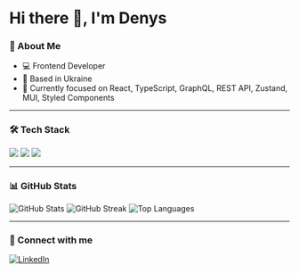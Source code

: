 # Hi there 👋, I'm Denys

### 🚀 About Me
- 💻 Frontend  Developer
- 📍 Based in Ukraine
- 🌱 Currently focused on React, TypeScript, GraphQL, REST API, Zustand, MUI, Styled Components

---

### 🛠 Tech Stack
<p>
  <img src="https://skillicons.dev/icons?i=html,css,js,ts,react,nextjs,graphql,redux,mui,figma,git" />
  <img src="https://img.shields.io/badge/Zustand-181717?style=flat&logo=react&logoColor=white" />
  <img src="https://img.shields.io/badge/Styled--Components-DB7093?style=flat&logo=styled-components&logoColor=white" />
</p>

---

### 📊 GitHub Stats
![GitHub Stats](https://github-readme-stats.vercel.app/api?username=DenysKoliak11&show_icons=true&theme=radical)
![GitHub Streak](https://github-readme-streak-stats.herokuapp.com/?user=DenysKoliak11&theme=radical)
![Top Languages](https://github-readme-stats.vercel.app/api/top-langs/?username=DenysKoliak11&layout=compact&theme=radical)

---

### 🔗 Connect with me
[![LinkedIn](https://img.shields.io/badge/LinkedIn-blue?style=flat&logo=linkedin&logoColor=white)]([https://linkedin.com/in/your-profile](https://www.linkedin.com/in/denys-koliak/))
